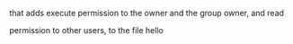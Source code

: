 that adds execute permission to the owner and the group owner, and read 

permission to other users, to the file hello
